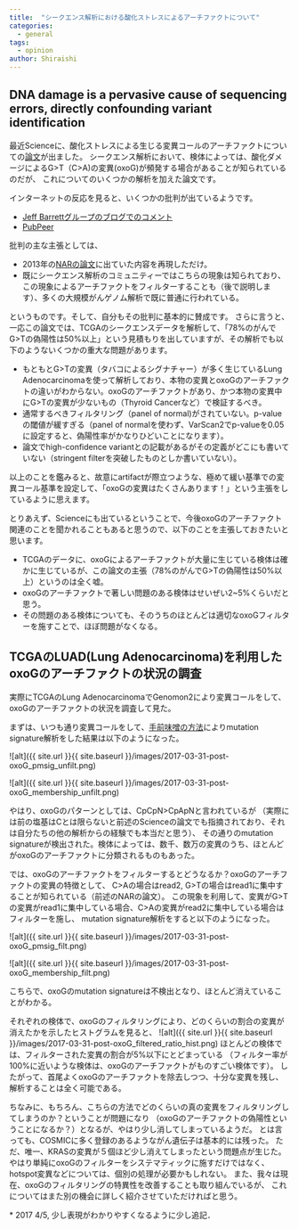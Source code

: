 ```yaml
---
title:  "シークエンス解析における酸化ストレスによるアーチファクトについて"
categories: 
  - general
tags:
  - opinion
author: Shiraishi
---
```


## DNA damage is a pervasive cause of sequencing errors, directly confounding variant identification

最近Scienceに、酸化ストレスによる生じる変異コールのアーチファクトについての[論文](http://science.sciencemag.org/content/355/6326/752)が出ました。
シークエンス解析において、検体によっては、酸化ダメージによるG>T（C>A)の変異(oxoG)が頻発する場合があることが知られているのだが、
これについてのいくつかの解析を加えた論文です。

インターネットの反応を見ると、いくつかの批判が出ているようです。
- [Jeff Barrettグループのブログでのコメント](https://wp.sanger.ac.uk/barrettgroup/2017/02/19/when-is-a-variant-not-a-variant/#more-1403)
- [PubPeer](https://pubpeer.com/publications/5AFA59CE25824E23AD4994E67FBC17)

批判の主な主張としては、
- 2013年の[NARの論文](https://academic.oup.com/nar/article/41/6/e67/2902364/Discovery-and-characterization-of-artifactual)に出ていた内容を再現しただけ。
- 既にシークエンス解析のコミュニティーではこちらの現象は知られており、この現象によるアーチファクトをフィルターすることも（後で説明します）、多くの大規模がんゲノム解析で既に普通に行われている。


というものです。そして、自分もその批判に基本的に賛成です。
さらに言うと、一応この論文では、TCGAのシークエンスデータを解析して、「78%のがんでG>Tの偽陽性は50%以上」という見積もりを出していますが、その解析でも以下のようないくつかの重大な問題があります。
- もともとG>Tの変異（タバコによるシグナチャー）が多く生じているLung Adenocarcinomaを使って解析しており、本物の変異とoxoGのアーチファクトの違いがわからない。oxoGのアーチファクトがあり、かつ本物の変異中にG>Tの変異が少ないもの（Thyroid Cancerなど）で検証するべき。
- 通常するべきフィルタリング（panel of normal)がされていない。p-valueの閾値が緩すぎる（panel of normalを使わず、VarScan2でp-valueを0.05に設定すると、偽陽性率がかなりひどいことになります）。
- 論文でhigh-confidence variantとの記載があるがその定義がどこにも書いていない（stringent filterを突破したものとしか書いていない）。

以上のことを鑑みると、故意にartifactが際立つような、極めて緩い基準での変異コール基準を設定して、「oxoGの変異はたくさんあります！」という主張をしているように思えます。

とりあえず、Scienceにも出ているということで、今後oxoGのアーチファクト関連のことを聞かれることもあると思うので、以下のことを主張しておきたいと思います。
- TCGAのデータに、oxoGによるアーチファクトが大量に生じている検体は確かに生じているが、この論文の主張（78%のがんでG>Tの偽陽性は50%以上）というのは全く嘘。
- oxoGのアーチファクトで著しい問題のある検体はせいぜい2~5%くらいだと思う。
- その問題のある検体についても、そのうちのほとんどは適切なoxoGフィルターを施すことで、ほぼ問題がなくなる。


## TCGAのLUAD(Lung Adenocarcinoma)を利用したoxoGのアーチファクトの状況の調査
実際にTCGAのLung AdenocarcinomaでGenomon2により変異コールをして、oxoGのアーチファクトの状況を調査して見た。

まずは、いつも通り変異コールをして、[手前味噌の方法](https://www.ncbi.nlm.nih.gov/pubmed/26630308)によりmutation signature解析をした結果は以下のようになった。

![alt]({{ site.url }}{{ site.baseurl }}/images/2017-03-31-post-oxoG_pmsig_unfilt.png)

![alt]({{ site.url }}{{ site.baseurl }}/images/2017-03-31-post-oxoG_membership_unfilt.png)

やはり、oxoGのパターンとしては、CpCpN>CpApNと言われているが
（実際には前の塩基はCとは限らないと前述のScienceの論文でも指摘されており、それは自分たちの他の解析からの経験でも本当だと思う）、
その通りのmutation signatureが検出された。検体によっては、数千、数万の変異のうち、ほとんどがoxoGのアーチファクトに分類されるものもあった。

では、oxoGのアーチファクトをフィルターするとどうなるか？oxoGのアーチファクトの変異の特徴として、
C>Aの場合はread2, G>Tの場合はread1に集中することが知られている（前述のNARの論文）。
この現象を利用して、変異がG>Tの変異がread1に集中している場合、C>Aの変異がread2に集中している場合はフィルターを施し、
mutation signature解析をすると以下のようになった。

![alt]({{ site.url }}{{ site.baseurl }}/images/2017-03-31-post-oxoG_pmsig_filt.png)

![alt]({{ site.url }}{{ site.baseurl }}/images/2017-03-31-post-oxoG_membership_filt.png)

こちらで、oxoGのmutation signatureは不検出となり、ほとんど消えていることがわかる。

それぞれの検体で、oxoGのフィルタリングにより、どのくらいの割合の変異が消えたかを示したヒストグラムを見ると、
![alt]({{ site.url }}{{ site.baseurl }}/images/2017-03-31-post-oxoG_filtered_ratio_hist.png)
ほとんどの検体では、フィルターされた変異の割合が5%以下にとどまっている
（フィルター率が100%に近いような検体は、oxoGのアーチファクトがものすごい検体です）。
したがって、首尾よくoxoGのアーチファクトを除去しつつ、十分な変異を残し、解析することは全く可能である。

ちなみに、もちろん、こちらの方法でどのくらいの真の変異をフィルタリングしてしまうのか？ということが問題になり
（oxoGのアーチファクトの偽陽性ということになるか？）となるが、やはり少し消してしまっているようだ。
とは言っても、COSMICに多く登録のあるようながん遺伝子は基本的には残った。
ただ、唯一、KRASの変異が５個ほど少し消えてしまったという問題点が生じた。
やはり単純にoxoGのフィルターをシステマティックに施すだけではなく、hotspot変異などについては、個別の処理が必要かもしれない。
また、我々は現在、oxoGのフィルタリングの特異性を改善することも取り組んでいるが、
これについてはまた別の機会に詳しく紹介させていただければと思う。

\* 2017 4/5, 少し表現がわかりやすくなるように少し追記．
